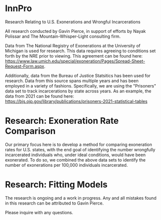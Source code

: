 # InnPro
Research Relating to U.S. Exonerations and Wrongful Incarcerations

All research conducted by Gavin Pierce, in support of efforts by Nayak Polissar and The Mountain-Whisper-Light consulting firm. 

Data from The National Registry of Exonerations at the University of Michigan is used for research. This data requires agreeing to conditions set forth by the NRE prior to viewing.
This agreement can be found here: 
https://www.law.umich.edu/special/exoneration/Pages/Spread-Sheet-Request-Form.aspx.

Additionally, data from the Bureau of Justice Statsitics has been used for research. Data from this source spans multiple years and has been employed in a variety of fashions.
Specifically, we are using the "Prisoners" data set to track incarcerations by state across years. As an example, the data from 2021 can be found here:
https://bjs.ojp.gov/library/publications/prisoners-2021-statistical-tables

# Research: Exoneration Rate Comparison

Our primary focus here is to develop a method for comparing exoneration rates for U.S. states, with the end goal of identifying the number wrongfully incarcerated individuals who, under ideal conditions, would have been exonerated. To do so, we combined the above data sets to identify the number of exonerations per 100,000 individuals incarcerated. 

# Research: Fitting Models






The research is ongoing and a work in progress. Any and all mistakes found in this research can be attributed to Gavin Pierce. 

Please inquire with any questions.

